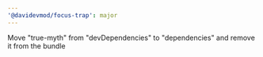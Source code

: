 ```yaml
---
'@davidevmod/focus-trap': major
---
```


Move "true-myth" from "devDependencies" to "dependencies" and remove it from the bundle
